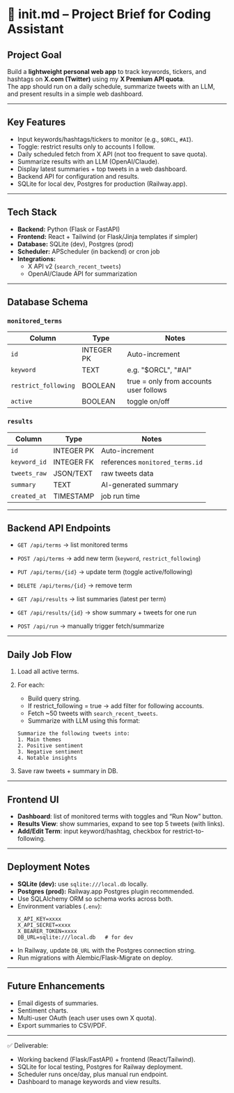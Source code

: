 # 📄 init.md – Project Brief for Coding Assistant

## Project Goal
Build a **lightweight personal web app** to track keywords, tickers, and hashtags on **X.com (Twitter)** using my **X Premium API quota**.  
The app should run on a daily schedule, summarize tweets with an LLM, and present results in a simple web dashboard.  

---

## Key Features
- Input keywords/hashtags/tickers to monitor (e.g., `$ORCL`, `#AI`).  
- Toggle: restrict results only to accounts I follow.  
- Daily scheduled fetch from X API (not too frequent to save quota).  
- Summarize results with an LLM (OpenAI/Claude).  
- Display latest summaries + top tweets in a web dashboard.  
- Backend API for configuration and results.  
- SQLite for local dev, Postgres for production (Railway.app).  

---

## Tech Stack
- **Backend:** Python (Flask or FastAPI)  
- **Frontend:** React + Tailwind (or Flask/Jinja templates if simpler)  
- **Database:** SQLite (dev), Postgres (prod)  
- **Scheduler:** APScheduler (in backend) or cron job  
- **Integrations:**  
  - X API v2 (`search_recent_tweets`)  
  - OpenAI/Claude API for summarization  

---

## Database Schema

### `monitored_terms`
| Column               | Type       | Notes |
|-----------------------|------------|-------|
| `id`                 | INTEGER PK | Auto-increment |
| `keyword`            | TEXT       | e.g. "$ORCL", "#AI" |
| `restrict_following` | BOOLEAN    | true = only from accounts user follows |
| `active`             | BOOLEAN    | toggle on/off |

### `results`
| Column        | Type       | Notes |
|---------------|------------|-------|
| `id`          | INTEGER PK | Auto-increment |
| `keyword_id`  | INTEGER FK | references `monitored_terms.id` |
| `tweets_raw`  | JSON/TEXT  | raw tweets data |
| `summary`     | TEXT       | AI-generated summary |
| `created_at`  | TIMESTAMP  | job run time |

---

## Backend API Endpoints

- `GET /api/terms` → list monitored terms  
- `POST /api/terms` → add new term (`keyword`, `restrict_following`)  
- `PUT /api/terms/{id}` → update term (toggle active/following)  
- `DELETE /api/terms/{id}` → remove term  

- `GET /api/results` → list summaries (latest per term)  
- `GET /api/results/{id}` → show summary + tweets for one run  

- `POST /api/run` → manually trigger fetch/summarize  

---

## Daily Job Flow
1. Load all active terms.  
2. For each:  
   - Build query string.  
   - If restrict_following = true → add filter for following accounts.  
   - Fetch ~50 tweets with `search_recent_tweets`.  
   - Summarize with LLM using this format:  

   ```
   Summarize the following tweets into:
   1. Main themes
   2. Positive sentiment
   3. Negative sentiment
   4. Notable insights
   ```
3. Save raw tweets + summary in DB.  

---

## Frontend UI
- **Dashboard**: list of monitored terms with toggles and “Run Now” button.  
- **Results View**: show summaries, expand to see top 5 tweets (with links).  
- **Add/Edit Term**: input keyword/hashtag, checkbox for restrict-to-following.  

---

## Deployment Notes
- **SQLite (dev):** use `sqlite:///local.db` locally.  
- **Postgres (prod):** Railway.app Postgres plugin recommended.  
- Use SQLAlchemy ORM so schema works across both.  
- Environment variables (`.env`):  
  ```
  X_API_KEY=xxxx
  X_API_SECRET=xxxx
  X_BEARER_TOKEN=xxxx
  DB_URL=sqlite:///local.db   # for dev
  ```
- In Railway, update `DB_URL` with the Postgres connection string.  
- Run migrations with Alembic/Flask-Migrate on deploy.  

---

## Future Enhancements
- Email digests of summaries.  
- Sentiment charts.  
- Multi-user OAuth (each user uses own X quota).  
- Export summaries to CSV/PDF.  

---

✅ Deliverable:  
- Working backend (Flask/FastAPI) + frontend (React/Tailwind).  
- SQLite for local testing, Postgres for Railway deployment.  
- Scheduler runs once/day, plus manual run endpoint.  
- Dashboard to manage keywords and view results.  
